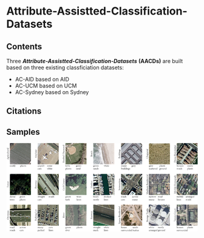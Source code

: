 # Attribute-Assistted-Classification-Datasets
## Contents
Three ***Attribute-Assistted-Classification-Datasets*** **(AACDs)** are built based on three existing classficiation datasets:
- AC-AID based on AID
- AC-UCM based on UCM
- AC-Sydney based on Sydney

## Citations

## Samples
![samples](https://github.com/CrazyStoneonRoad/Attribute-Assistted-Classification-Datasets/blob/master/AC-UCM/AC-UCM-2r.png)
